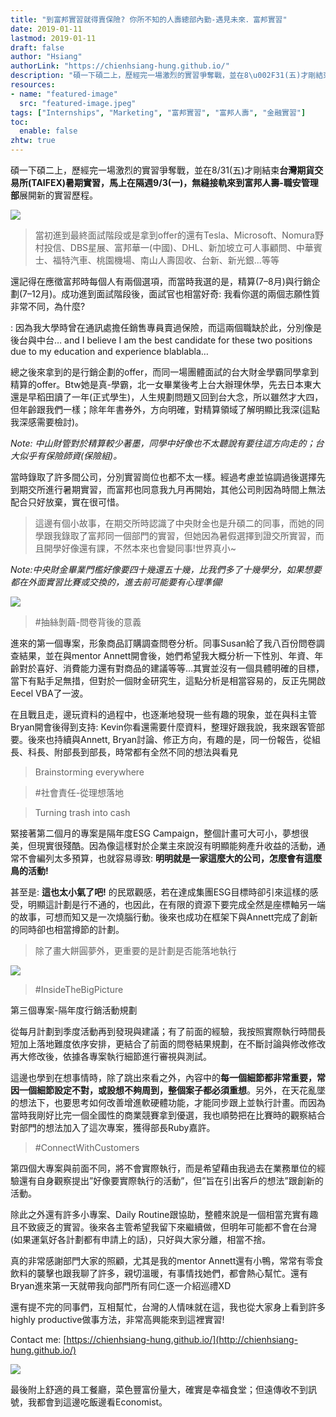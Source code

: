```yaml
---
title: "到富邦實習就得賣保險? 你所不知的人壽總部內勤-遇見未來．富邦實習"
date: 2019-01-11
lastmod: 2019-01-11
draft: false
author: "Hsiang"
authorLink: "https://chienhsiang-hung.github.io/"
description: "碩一下碩二上，歷經完一場激烈的實習爭奪戰，並在8\u002F31(五)才剛結束台灣期貨交易所(TAIFEX)暑期實習，馬上在隔週9\u002F3(一)，無縫接軌來到富邦人壽-職安管理部展開新的實習歷程。"
resources:
- name: "featured-image"
  src: "featured-image.jpeg"
tags: ["Internships", "Marketing", "富邦實習", "富邦人壽", "金融實習"]
toc:
  enable: false
zhtw: true
---
```

碩一下碩二上，歷經完一場激烈的實習爭奪戰，並在8/31(五)才剛結束**台灣期貨交易所(TAIFEX)**暑期實習，馬上在隔週9/3(一)，無縫接軌來到**富邦人壽-職安管理部**展開新的實習歷程。

![](https://miro.medium.com/max/1400/1*HziLwtRkXKgj7d_NfMzDrQ.jpeg)

> 當初進到最終面試階段或是拿到offer的還有Tesla、Microsoft、Nomura野村投信、DBS星展、富邦華一(中國)、DHL、新加坡立可人事顧問、中華賓士、福特汽車、桃園機場、南山人壽固收、台新、新光銀...等等

還記得在應徵富邦時每個人有兩個選項，而當時我選的是，精算(7–8月)與行銷企劃(7–12月)。成功進到面試階段後，面試官也相當好奇: 我看你選的兩個志願性質非常不同，為什麼?

: 因為我大學時曾在通訊處擔任銷售專員賣過保險，而這兩個職缺於此，分別像是後台與中台… and I believe I am the best candidate for these two positions due to my education and experience blablabla…

總之後來拿到的是行銷企劃的offer，而同一場團體面試的台大財金學霸同學拿到精算的offer。Btw她是真-學霸，北一女畢業後考上台大辦理休學，先去日本東大還是早稻田讀了一年(正式學生)，人生規劃問題又回到台大念，所以雖然才大四，但年齡跟我們一樣；除年年書券外，方向明確，對精算領域了解明顯比我深(這點我深感需要檢討)。

_Note: 中山財管對於精算較少著墨，同學中好像也不太聽說有要往這方向走的；台大似乎有保險師資(保險組)。_

當時錄取了許多間公司，分別實習崗位也都不太一樣。經過考慮並協調過後選擇先到期交所進行暑期實習，而富邦也同意我九月再開始，其他公司則因為時間上無法配合只好放棄，實在很可惜。

> 這邊有個小故事，在期交所時認識了中央財金也是升碩二的同事，而她的同學跟我錄取了富邦同一個部門的實習，但她因為暑假選擇到證交所實習，而且開學好像還有課，不然本來也會變同事!世界真小~

_Note:中央財金畢業門檻好像要四十幾還五十幾，比我們多了十幾學分，如果想要都在外面實習比賽或交換的，進去前可能要有心理準備!_

![](https://miro.medium.com/max/1400/1*VhCRW7AfysA582UEaaOJRQ.jpeg)

> #抽絲剝繭-問卷背後的意義

進來的第一個專案，形象商品訂購調查問卷分析。同事Susan給了我八百份問卷調查結果，並在與mentor Annett開會後，她們希望我大概分析一下性別、年資、年齡對於喜好、消費能力還有對商品的建議等等…其實並沒有一個具體明確的目標，當下有點手足無措，但對於一個財金研究生，這點分析是相當容易的，反正先開啟Eecel VBA了一波。

在且戰且走，邊玩資料的過程中，也逐漸地發現一些有趣的現象，並在與科主管Bryan開會後得到支持: Kevin你看還需要什麼資料，整理好跟我說，我來跟客管部要。後來也持續與Annett, Bryan討論、修正方向，有趣的是，同一份報告，從組長、科長、附部長到部長，時常都有全然不同的想法與看見

> Brainstorming everywhere

> #社會責任-從理想落地

> Turning trash into cash

緊接著第二個月的專案是隔年度ESG Campaign，整個計畫可大可小，夢想很美，但現實很殘酷。因為像這樣對於企業主來說沒有明顯能夠產升收益的活動，通常不會編列太多預算，也就容易導致:  **明明就是一家這麼大的公司，怎麼會有這麼鳥的活動!**

甚至是:  **這也太小氣了吧!**  的民眾觀感，若在達成集團ESG目標時卻引來這樣的感受，明顯這計劃是行不通的，也因此，在有限的資源下要完成全然是座標軸另一端的故事，可想而知又是一次燒腦行動。後來也成功在框架下與Annett完成了創新的同時卻也相當撙節的計劃。

> 除了畫大餅圓夢外，更重要的是計劃是否能落地執行

![](https://miro.medium.com/max/1400/1*utgV8Gs9A3XbV2oEl385PA.jpeg)

> #InsideTheBigPicture

第三個專案-隔年度行銷活動規劃

從每月計劃到季度活動再到發現與建議；有了前面的經驗，我按照實際執行時間長短加上落地難度依序安排，更結合了前面的問卷結果規劃，在不斷討論與修改修改再大修改後，依據各專案執行細節進行審視與測試。

這邊也學到在想事情時，除了跳出來看之外，內容中的**每一個細節都非常重要，常因一個細節設定不對，或設想不夠周到，整個案子都必須重想**。另外，在天花亂墜的想法下，也要思考如何改善增進軟硬體功能，才能同步跟上並執行計畫。而因為當時我剛好比完一個全國性的商業競賽拿到優選，我也順勢把在比賽時的觀察結合對部門的想法加入了這次專案，獲得部長Ruby嘉許。

> #ConnectWithCustomers

第四個大專案與前面不同，將不會實際執行，而是希望藉由我過去在業務單位的經驗還有自身觀察提出”好像要實際執行的活動”，但”旨在引出客戶的想法”跟創新的活動。

除此之外還有許多小專案、Daily Routine跟協助，整體來說是一個相當充實有趣且不致疲乏的實習。後來各主管希望我留下來繼續做，但明年可能都不會在台灣(如果運氣好各計劃都有申請上的話)，只好與大家分離，相當不捨。

真的非常感謝部門大家的照顧，尤其是我的mentor Annett還有小鴨，常常有零食飲料的襲擊也跟我聊了許多，親切溫暖，有事情找她們，都會熱心幫忙。還有Bryan進來第一天就帶我向部門所有同仁逐一介紹巡禮XD

還有提不完的同事們，互相幫忙，台灣的人情味就在這，我也從大家身上看到許多highly productive做事方法，非常高興能來到這裡實習!

Contact me:  [https://chienhsiang-hung.github.io/](http://chienhsiang-hung.github.io/)

![](https://miro.medium.com/max/1400/1*nQiPV1Vr-xchpYK9nYTURw.jpeg)

最後附上舒適的員工餐廳，菜色豐富份量大，確實是幸福食堂；但遠傳收不到訊號，我都會到這邊吃飯邊看Economist。
